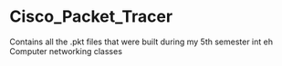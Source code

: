 # Cisco_Packet_Tracer
Contains all the .pkt files that were built during my 5th semester int eh Computer networking classes 
